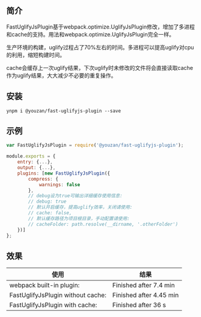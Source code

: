 ## 简介
FastUglifyJsPlugin基于webpack.optimize.UglifyJsPlugin修改，增加了多进程和cache的支持。用法和webpack.optimize.UglifyJsPlugin完全一样。

生产环境的构建，uglify过程占了70%左右的时间。多进程可以提高uglify对cpu的利用，缩短构建时间。

cache会缓存上一次uglify结果，下次uglify时未修改的文件将会直接读取cache作为uglify结果，大大减少不必要的重复操作。

## 安装

```shell
ynpm i @youzan/fast-uglifyjs-plugin --save
```

## 示例

```js
var FastUglifyJsPlugin = require('@youzan/fast-uglifyjs-plugin');

module.exports = {
    entry: {...},
    output: {...},
    plugins: [new FastUglifyJsPlugin({
        compress: {
            warnings: false
        },
        // debug设为true可输出详细缓存使用信息:
        // debug: true
        // 默认开启缓存，提高uglify效率，关闭请使用:
        // cache: false,
        // 默认缓存路径为项目根目录，手动配置请使用:
        // cacheFolder: path.resolve(__dirname, '.otherFolder')
    })]
};
```

## 效果

|使用|结果|
|------|---------|
|webpack built-in plugin:|Finished after 7.4 min|
|FastUglifyJsPlugin without cache:|Finished after 4.45 min|
|FastUglifyJsPlugin with cache:|Finished after 36 s|